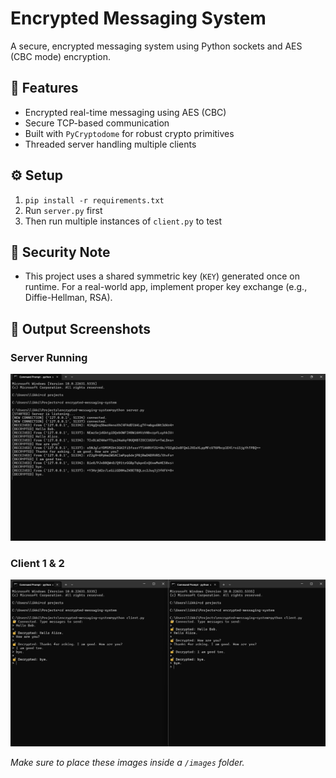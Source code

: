 # Encrypted Messaging System

A secure, encrypted messaging system using Python sockets and AES (CBC mode) encryption.

## 🔐 Features
- Encrypted real-time messaging using AES (CBC)
- Secure TCP-based communication
- Built with `PyCryptodome` for robust crypto primitives
- Threaded server handling multiple clients

## ⚙️ Setup
1. `pip install -r requirements.txt`
2. Run `server.py` first
3. Then run multiple instances of `client.py` to test

## 🧠 Security Note
- This project uses a shared symmetric key (`KEY`) generated once on runtime. For a real-world app, implement proper key exchange (e.g., Diffie-Hellman, RSA).

## 📸 Output Screenshots

### Server Running
![Server Screenshot](images/server%20screenshot.png)

### Client 1 & 2
![Clients Screenshot](images/clients%20screenshots.png)


*Make sure to place these images inside a `/images` folder.*
